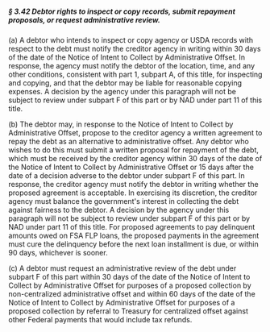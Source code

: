 ##### § 3.42 Debtor rights to inspect or copy records, submit repayment proposals, or request administrative review. #####

(a) A debtor who intends to inspect or copy agency or USDA records with respect to the debt must notify the creditor agency in writing within 30 days of the date of the Notice of Intent to Collect by Administrative Offset. In response, the agency must notify the debtor of the location, time, and any other conditions, consistent with part 1, subpart A, of this title, for inspecting and copying, and that the debtor may be liable for reasonable copying expenses. A decision by the agency under this paragraph will not be subject to review under subpart F of this part or by NAD under part 11 of this title.

(b) The debtor may, in response to the Notice of Intent to Collect by Administrative Offset, propose to the creditor agency a written agreement to repay the debt as an alternative to administrative offset. Any debtor who wishes to do this must submit a written proposal for repayment of the debt, which must be received by the creditor agency within 30 days of the date of the Notice of Intent to Collect by Administrative Offset or 15 days after the date of a decision adverse to the debtor under subpart F of this part. In response, the creditor agency must notify the debtor in writing whether the proposed agreement is acceptable. In exercising its discretion, the creditor agency must balance the government's interest in collecting the debt against fairness to the debtor. A decision by the agency under this paragraph will not be subject to review under subpart F of this part or by NAD under part 11 of this title. For proposed agreements to pay delinquent amounts owed on FSA FLP loans, the proposed payments in the agreement must cure the delinquency before the next loan installment is due, or within 90 days, whichever is sooner.

(c) A debtor must request an administrative review of the debt under subpart F of this part within 30 days of the date of the Notice of Intent to Collect by Administrative Offset for purposes of a proposed collection by non-centralized administrative offset and within 60 days of the date of the Notice of Intent to Collect by Administrative Offset for purposes of a proposed collection by referral to Treasury for centralized offset against other Federal payments that would include tax refunds.